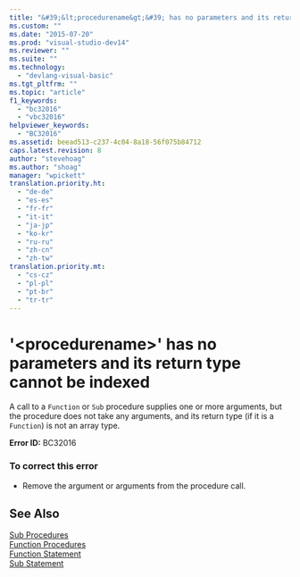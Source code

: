 ```yaml
---
title: "&#39;&lt;procedurename&gt;&#39; has no parameters and its return type cannot be indexed | Microsoft Docs"
ms.custom: ""
ms.date: "2015-07-20"
ms.prod: "visual-studio-dev14"
ms.reviewer: ""
ms.suite: ""
ms.technology: 
  - "devlang-visual-basic"
ms.tgt_pltfrm: ""
ms.topic: "article"
f1_keywords: 
  - "bc32016"
  - "vbc32016"
helpviewer_keywords: 
  - "BC32016"
ms.assetid: beead513-c237-4c04-8a18-56f075b84712
caps.latest.revision: 8
author: "stevehoag"
ms.author: "shoag"
manager: "wpickett"
translation.priority.ht: 
  - "de-de"
  - "es-es"
  - "fr-fr"
  - "it-it"
  - "ja-jp"
  - "ko-kr"
  - "ru-ru"
  - "zh-cn"
  - "zh-tw"
translation.priority.mt: 
  - "cs-cz"
  - "pl-pl"
  - "pt-br"
  - "tr-tr"
---
```

# &#39;&lt;procedurename&gt;&#39; has no parameters and its return type cannot be indexed
A call to a `Function` or `Sub` procedure supplies one or more arguments, but the procedure does not take any arguments, and its return type (if it is a `Function`) is not an array type.  
  
 **Error ID:** BC32016  
  
### To correct this error  
  
-   Remove the argument or arguments from the procedure call.  
  
## See Also  
 [Sub Procedures](/dotnet/visual-basic/language-reference/procedures/sub-procedures)   
 [Function Procedures](/dotnet/visual-basic/language-reference/procedures/function-procedures)   
 [Function Statement](/dotnet/visual-basic/language-reference/statements/function-statement)   
 [Sub Statement](/dotnet/visual-basic/language-reference/statements/sub-statement)